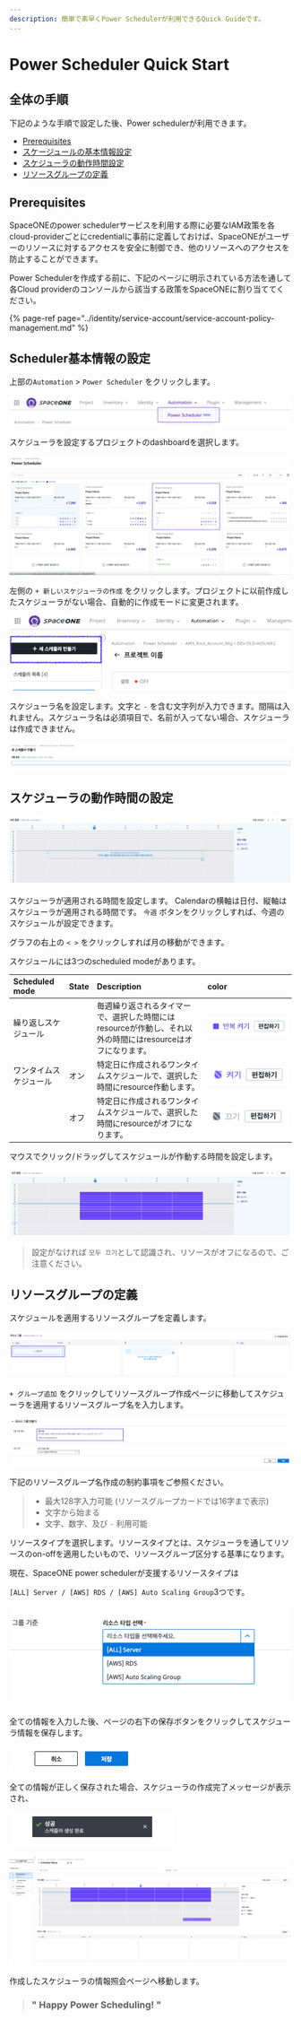 ```yaml
---
description: 簡単で素早くPower Schedulerが利用できるQuick Guideです。
---
```


# Power Scheduler Quick Start

## 全体の手順

下記のような手順で設定した後、Power schedulerが利用できます。

* [Prerequisites](power-scheduler-quick-start.md#prerequisites)
* [スケージュールの基本情報設定](power-scheduler-quick-start.md#scheduler)
* [スケジューラの動作時間設定](power-scheduler-quick-start.md#undefined-1)
* [リソースグループの定義](power-scheduler-quick-start.md#undefined-2)

## Prerequisites

SpaceONEのpower schedulerサービスを利用する際に必要なIAM政策を各cloud-providerごとにcredentialに事前に定義しておけば、SpaceONEがユーザーのリソースに対するアクセスを安全に制御でき、他のリソースへのアクセスを防止することができます。

Power Schedulerを作成する前に、下記のページに明示されている方法を通して各Cloud providerのコンソールから該当する政策をSpaceONEに割り当ててください。

{% page-ref page="../identity/service-account/service-account-policy-management.md" %}

## Scheduler基本情報の設定

上部の`Automation` &gt; `Power Scheduler` をクリックします。

![power scheduler &#xB9E4;&#xB274; &#xC120;&#xD0DD;](../.gitbook/assets/image%20%283%29.png)

スケジューラを設定するプロジェクトのdashboardを選択します。

![&#xD504;&#xB85C;&#xC81D;&#xD2B8; Dashboard &#xC120;&#xD0DD;](../.gitbook/assets/image%20%2871%29.png)

左側の `+ 新しいスケジューラの作成` をクリックします。プロジェクトに以前作成したスケジューラがない場合、自動的に作成モードに変更されます。

![&#xC0C8; &#xC2A4;&#xCF00;&#xC904;&#xB7EC; &#xB9CC;&#xB4E4;&#xAE30;](../.gitbook/assets/image%20%2822%29.png)

スケジューラ名を設定します。文字と `-` を含む文字列が入力できます。間隔は入れません。スケジューラ名は必須項目で、名前が入ってない場合、スケジューラは作成できません。

![](../.gitbook/assets/image%20%2842%29.png)

## スケジューラの動作時間の設定

![&#xC2A4;&#xCF00;&#xC904;&#xB7EC; &#xC801;&#xC6A9; &#xC2DC;&#xAC04; &#xC124;&#xC815;](../.gitbook/assets/image%20%2841%29.png)

スケジューラが適用される時間を設定します。 Calendarの横軸は日付、縦軸はスケジューラが適用される時間です。 `今週` ボタンをクリックしすれば、今週のスケジュールが設定できます。

グラフの右上の `< >` をクリックしすれば月の移動ができます。

スケジュールには3つのscheduled modeがあります。

| Scheduled mode | State | Description | color |
| :--- | :--- | :--- | :--- |
| 繰り返しスケジュール |  | 毎週繰り返されるタイマーで、選択した時間にはresourceが作動し、それ以外の時間にはresourceはオフになります。 | ![](../.gitbook/assets/image%20%288%29.png) |
| ワンタイムスケジュール | オン | 特定日に作成されるワンタイムスケジュールで、選択した時間にresource作動します。 | ![](../.gitbook/assets/image%20%2816%29.png) |
|  | オフ | 特定日に作成されるワンタイムスケジュールで、選択した時間にresourceがオフになります。 | ![](../.gitbook/assets/image%20%2855%29.png) |

マウスでクリック/ドラッグしてスケジュールが作動する時間を設定します。

![&#xC2A4;&#xCF00;&#xC904;&#xB7EC; calendar &#xB9C8;&#xC6B0;&#xC2A4; &#xD074;&#xB9AD; / &#xB4DC;&#xB798;&#xADF8;](../.gitbook/assets/image%20%2819%29.png)

> 設定がなければ `모두 끄기`として認識され、リソースがオフになるので、ご注意ください。

## リソースグループの定義

スケジュールを適用するリソースグループを定義します。

![](../.gitbook/assets/image%20%2840%29.png)

`+ グループ追加` をクリックしてリソースグループ作成ページに移動してスケジューラを適用するリソースグループ名を入力します。

![](../.gitbook/assets/image%20%2834%29.png)

下記のリソースグループ名作成の制約事項をご参照ください。

> * 最大128字入力可能 \(リソースグループカードでは16字まで表示\)
> * 文字から始まる
> * 文字、数字、及び `-`  利用可能

リソースタイプを選択します。リソースタイプとは、スケジューラを通してリソースのon-offを適用したいもので、リソースグループ区分する基準になります。

現在、SpaceONE power schedulerが支援するリソースタイプは

`[ALL] Server / [AWS] RDS / [AWS] Auto Scaling Group`3つです。

![](../.gitbook/assets/image%20%2846%29.png)

全ての情報を入力した後、ページの右下の保存ボタンをクリックしてスケジューラ情報を保存します。

![&#xC800;&#xC7A5; &#xBC84;&#xD2BC;](../.gitbook/assets/image%20%284%29.png)

全ての情報が正しく保存された場合、スケジューラの作成完了メッセージが表示され、

![&#xC2A4;&#xCF00;&#xC904;&#xB7EC; &#xC0DD;&#xC131; &#xC644;&#xB8CC; &#xD31D;&#xC5C5;](../.gitbook/assets/image%20%2811%29.png)

![&#xC0DD;&#xC131;&#xD55C; &#xC2A4;&#xCF00;&#xC904;&#xB7EC; &#xC815;&#xBCF4; &#xD655;&#xC778;](../.gitbook/assets/image%20%2824%29.png)

作成したスケジューラの情報照会ページへ移動します。

> ### " Happy Power Scheduling! "

